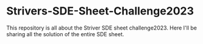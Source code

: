 # Strivers-SDE-Sheet-Challenge2023
This repository is all about the Striver SDE sheet challenge2023. Here I'll be sharing all the solution of the entire SDE sheet.
